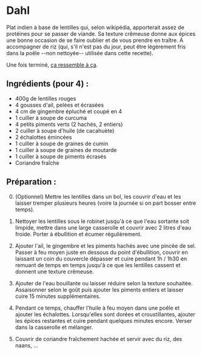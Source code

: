 Dahl
=================

Plat indien à base de lentilles qui, selon wikipédia,
apporterait assez de protéines pour se passer de viande.
Sa texture crêmeuse donne aux épices une bonne occasion
de se faire oublier et de vous prendre en traître.
À accompagner de riz (qui, s'il n'est pas du jour, peut
être légèrement fris dans la poêle --non nettoyée-- utilisée
dans cette recette).

Une fois terminé, [ça ressemble à ça](http://www.flickr.com/photos/eisaru/8505391898).

Ingrédients (pour 4) :
------

- 400g de lentilles rouges
- 4 gousses d'ail, pelées et écrasées
- 4 cm de gingembre épluché et coupé en 4
- 1 cuiller à soupe de curcuma
- 4 petits piments verts (2 hachés, 2 entiers)
- 2 cuiller à soupe d'huile (de cacahuète)
- 2 échalottes émincées
- 1 cuiller à soupe de graines de cumin
- 1 cuiller à soupe de graines de moutarde
- 1 cuiller à soupe de piments écrasés
- Coriandre fraîche

Préparation :
------

0. (Optionnel) Mettre les lentilles dans un bol, les couvrir
d'eau et les laisser tremper plusieurs heures (voire la journée
si on part bosser entre temps). 

1. Nettoyer les lentilles sous le robinet jusqu'à ce que l'eau
sortante soit limpide, mettre dans une large casserolle et couvrir
avec 2 litres d'eau froide. Porter à ébullition et écumer régulièrement.

2. Ajouter l'ail, le gingembre et les piments hachés avec une pincée
de sel. Passer à feu moyen juste en dessous du point d'ébullition, couvrir
en laissant un coin du couvercle dépasser et cuire pendant 1h / 1h30 en
remuant de temps en temps jusqu'à ce que les lentilles cassent et donnent
une texture crêmeuse.

3. Ajouter de l'eau bouillante ou laisser réduire selon la texture
souhaitée. Assaisonner selon le goût puis ajouter les piments entiers
et laisser cuire 15 minutes supplémentaires.

4. Pendant ce temps, chauffer l'huile à feu moyen dans une poêle et
ajouter les échalottes. Lorsqu'elles sont dorées et croustillantes,
ajouter les épices restantes et cuire pendant quelques minutes encore.
Verser dans la casserolle et mélanger.

5. Couvrir de coriandre fraîchement hachée et servir avec du riz,
des naans, ...

